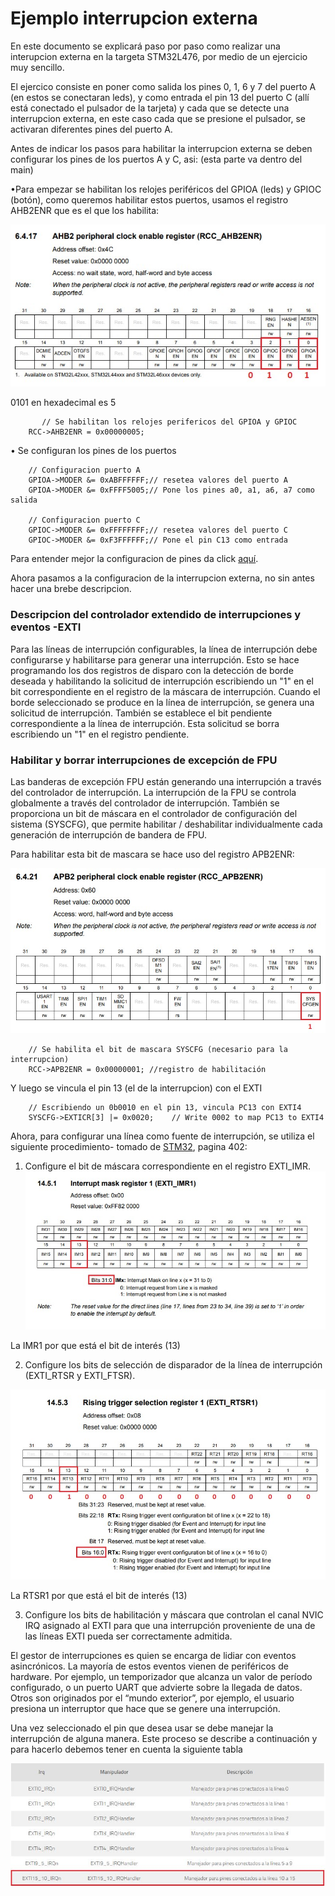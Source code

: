 # Ejemplo interrupcion externa

En este documento se explicará paso por paso como realizar una interupcion externa en la targeta STM32L476, por medio de un ejercicio muy sencillo.

El ejercico consiste en poner como salida los pines 0, 1, 6 y 7 del puerto A (en estos se conectaran leds), y como entrada el pin 13 del puerto C (allí está conectado el pulsador de la tarjeta) y cada que se detecte una interrupcion externa, en este caso cada que se presione el pulsador, se activaran diferentes pines del puerto A.

Antes de indicar los pasos para habilitar la interrupcion externa se deben configurar los pines de los puertos A y C, asi: (esta parte va dentro del main)


•Para empezar se habilitan los relojes periféricos del GPIOA (leds) y GPIOC (botón), como queremos habilitar estos puertos, usamos el registro AHB2ENR que es el que los habilita:

![relojes](https://github.com/Valeria0212/Interrupcion-externa/blob/master/Imagenes/relojes.jpg)

 0101 en hexadecimal es 5
```
       // Se habilitan los relojes perifericos del GPIOA y GPIOC
 	RCC->AHB2ENR = 0x00000005;
```

• Se configuran los pines de los puertos
```
	// Configuracion puerto A
	GPIOA->MODER &= 0xABFFFFFF;// resetea valores del puerto A
	GPIOA->MODER &= 0xFFFF5005;// Pone los pines a0, a1, a6, a7 como salida

	// Configuracion puerto C
	GPIOC->MODER &= 0xFFFFFFFF;// resetea valores del puerto C
	GPIOC->MODER &= 0xF3FFFFFF;// Pone el pin C13 como entrada
```
Para entender mejor la configuracion de pines da click [aquí](https://github.com/MarianaEstrada/Guia_GPIO/blob/master/README.md).

Ahora pasamos a la configuracion de la interrupcion externa, no sin antes hacer una brebe descripcion.

### Descripcion del controlador extendido de interrupciones y eventos -EXTI 

Para las líneas de interrupción configurables, la línea de interrupción debe configurarse y habilitarse para generar una interrupción. Esto se hace programando los dos registros de disparo con la detección de borde deseada y habilitando la solicitud de interrupción escribiendo un "1" en el bit correspondiente en el registro de la máscara de interrupción. Cuando el borde seleccionado se produce en la línea de interrupción, se genera una solicitud de interrupción. También se establece el bit pendiente correspondiente a la línea de interrupción. Esta solicitud se borra escribiendo un "1" en el registro pendiente.

### Habilitar y borrar interrupciones de excepción de FPU
Las banderas de excepción FPU están generando una interrupción a través del controlador de interrupción. La interrupción de la FPU se controla globalmente a través del controlador de interrupción.
También se proporciona un bit de máscara en el controlador de configuración del sistema (SYSCFG), que permite habilitar / deshabilitar individualmente cada generación de interrupción de bandera de FPU.

Para habilitar esta bit de mascara se hace uso del registro APB2ENR:

![relojint](https://github.com/Valeria0212/Interrupcion-externa/blob/master/Imagenes/relojint.jpg)

```
	// Se habilita el bit de mascara SYSCFG (necesario para la interrupcion)
	RCC->APB2ENR = 0x00000001; //registro de habilitación 
```
Y luego se vincula el pin 13 (el de la interrupcion) con el EXTI 
```
	// Escribiendo un 0b0010 en el pin 13, vincula PC13 con EXTI4
	SYSCFG->EXTICR[3] |= 0x0020;	// Write 0002 to map PC13 to EXTI4
```

Ahora, para configurar una línea como fuente de interrupción, se utiliza el siguiente procedimiento- tomado de [STM32](https://app.luminpdf.com/viewer/5ea76e0e1f147d0017bbb725), pagina 402:
1. Configure el bit de máscara correspondiente en el registro EXTI_IMR.
![IMR](https://github.com/Valeria0212/Interrupcion-externa/blob/master/Imagenes/IMR.jpg)

La IMR1 por que está el bit de interés (13)


2. Configure los bits de selección de disparador de la línea de interrupción (EXTI_RTSR y EXTI_FTSR).

![RTS](https://github.com/Valeria0212/Interrupcion-externa/blob/master/Imagenes/RTS.jpg)

La RTSR1 por que está el bit de interés (13)

3. Configure los bits de habilitación y máscara que controlan el canal NVIC IRQ asignado al EXTI para que una interrupción proveniente de una de las líneas EXTI pueda ser correctamente admitida.

El gestor de interrupciones es quien se encarga de lidiar con eventos asincrónicos. La mayoría de estos eventos vienen de periféricos de hardware. Por ejemplo, un temporizador que alcanza un valor de período configurado, o un puerto UART que advierte sobre la llegada de datos. Otros son originados por el “mundo exterior”, por ejemplo, el usuario presiona un interruptor que hace que se genere una interrupción.

Una vez seleccionado el pin que desea usar se debe manejar la interrupción de alguna manera. Este proceso se describe a continuación y para hacerlo debemos tener en cuenta la siguiente tabla

![IMR](https://github.com/Valeria0212/Interrupcion-externa/blob/master/Imagenes/IRQ.JPG)
